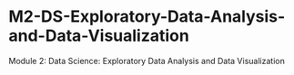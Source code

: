 # M2-DS-Exploratory-Data-Analysis-and-Data-Visualization
Module 2: Data Science: Exploratory Data Analysis and Data Visualization 
